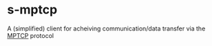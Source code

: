 # s-mptcp
A (simplified) client for acheiving communication/data transfer via the [MPTCP](https://tools.ietf.org/html/rfc6824) protocol
